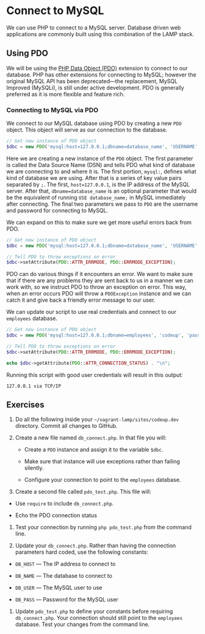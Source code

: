 # Connect to MySQL

We can use PHP to connect to a MySQL server.  Database driven web applications are commonly built using this combination of the LAMP stack.

## Using PDO

We will be using the [PHP Data Object (PDO)](http://www.php.net/manual/en/intro.pdo.php) extension to connect to our database.  PHP has other extensions for connecting to MySQL; however the original MySQL API has been deprecated&mdash;the replacement, MySQL Improved (MySQLi), is still under active development.  PDO is generally preferred as it is more flexible and feature rich.

### Connecting to MySQL via PDO

We connect to our MySQL database using PDO by creating a new `PDO` object.  This object will serve as our connection to the database.

~~~php
// Get new instance of PDO object
$dbc = new PDO('mysql:host=127.0.0.1;dbname=database_name', 'USERNAME', 'PASSWORD');
~~~

Here we are creating a new instance of the `PDO` object. The first parameter is called the Data Source Name (DSN) and tells PDO what kind of database we are connecting to and where it is.  The first portion, `mysql:`, defines what kind of database we are using.  After that is a series of key value pairs separated by `;`. The first, `host=127.0.0.1`, is the IP address of the MySQL server. After that, `dbname=database_name` is an optional parameter that would be the equivalent of running `USE database_name;` in MySQL immediately after connecting.  The final two parameters we pass to `PDO` are the username and password for connecting to MySQL.

We can expand on this to make sure we get more useful errors back from PDO.

~~~php
// Get new instance of PDO object
$dbc = new PDO('mysql:host=127.0.0.1;dbname=database_name', 'USERNAME', 'PASSWORD');

// Tell PDO to throw exceptions on error
$dbc->setAttribute(PDO::ATTR_ERRMODE, PDO::ERRMODE_EXCEPTION);
~~~

PDO can do various things if it encounters an error.  We want to make sure that if there are any problems they are sent back to us in a manner we can work with, so we instruct PDO to throw an exception on error.  This way, when an error occurs PDO will throw a `PDOException` instance and we can catch it and give back a friendly error message to our user.

We can update our script to use real credentials and connect to our `employees` database.

~~~php
// Get new instance of PDO object
$dbc = new PDO('mysql:host=127.0.0.1;dbname=employees', 'codeup', 'password');

// Tell PDO to throw exceptions on error
$dbc->setAttribute(PDO::ATTR_ERRMODE, PDO::ERRMODE_EXCEPTION);

echo $dbc->getAttribute(PDO::ATTR_CONNECTION_STATUS) . "\n";
~~~

Running this script with good user credentials will result in this output:

    127.0.0.1 via TCP/IP

## Exercises

1. Do all the following inside your `~/vagrant-lamp/sites/codeup.dev` directory. Commit all changes to GitHub.

1. Create a new file named `db_connect.php`. In that file you will:

   - Create a `PDO` instance and assign it to the variable `$dbc`.

   - Make sure that instance will use exceptions rather than failing silently.

   - Configure your connection to point to the `employees` database.

1. Create a second file called `pdo_test.php`. This file will:

  - Use `require` to include `db_connect.php`.

  - Echo the PDO connection status

1. Test your connection by running `php pdo_test.php` from the command line.

1. Update your `db_connect.php`. Rather than having the connection parameters hard coded, use the following constants:

  - `DB_HOST` &mdash; The IP address to connect to

  - `DB_NAME` &mdash; The database to connect to

  - `DB_USER` &mdash; The MySQL user to use

  - `DB_PASS` &mdash; Password for the MySQL user

1. Update `pdo_test.php` to define your constants before requiring `db_connect.php`. Your connection should still point to the `employees` database. Test your changes from the command line.
